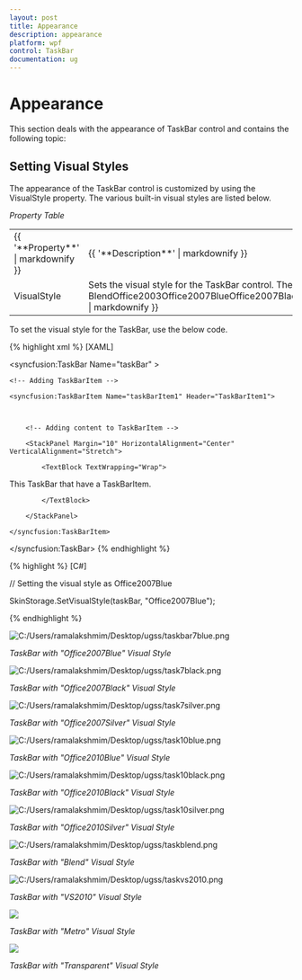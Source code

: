 ```yaml
---
layout: post
title: Appearance
description: appearance
platform: wpf
control: TaskBar
documentation: ug
---
```


# Appearance

This section deals with the appearance of TaskBar control and contains the following topic:

## Setting Visual Styles

The appearance of the TaskBar control is customized by using the VisualStyle property. The various built-in visual styles are listed below.



_Property Table_

<table>
<tr>
<td>
{{ '**Property**' | markdownify }}</td><td>
{{ '**Description**' | markdownify }}</td></tr>
<tr>
<td>
VisualStyle</td><td>
Sets the visual style for the TaskBar control. The options provided are as follows. 
{{ '* BlendOffice2003Office2007BlueOffice2007BlackOffice2007SilverShinyBlueShinyRedSyncOrangeVS2010MetroTransparent*' | markdownify }}</td></tr>
</table>




To set the visual style for the TaskBar, use the below code.




{% highlight xml %}
[XAML]



<!-- Adding TaskBar -->

<syncfusion:TaskBar Name="taskBar" >



    <!-- Adding TaskBarItem -->

    <syncfusion:TaskBarItem Name="taskBarItem1" Header="TaskBarItem1">



        <!-- Adding content to TaskBarItem -->

        <StackPanel Margin="10" HorizontalAlignment="Center" 										VerticalAlignment="Stretch">

            <TextBlock TextWrapping="Wrap">

This TaskBar that have a TaskBarItem.

            </TextBlock>

        </StackPanel>

    </syncfusion:TaskBarItem>

</syncfusion:TaskBar>
{% endhighlight %}



{% highlight  %}
[C#]



// Setting the visual style as Office2007Blue

SkinStorage.SetVisualStyle(taskBar, "Office2007Blue");

{% endhighlight %}



![C:/Users/ramalakshmim/Desktop/ugss/taskbar7blue.png](Appearance_images/Appearance_img1.png)


_TaskBar with "Office2007Blue" Visual Style_



![C:/Users/ramalakshmim/Desktop/ugss/task7black.png](Appearance_images/Appearance_img2.png)


_TaskBar with "Office2007Black" Visual Style_



![C:/Users/ramalakshmim/Desktop/ugss/task7silver.png](Appearance_images/Appearance_img3.png)

_TaskBar with "Office2007Silver" Visual Style_



![C:/Users/ramalakshmim/Desktop/ugss/task10blue.png](Appearance_images/Appearance_img4.png)


_TaskBar with "Office2010Blue" Visual Style_



![C:/Users/ramalakshmim/Desktop/ugss/task10black.png](Appearance_images/Appearance_img5.png)


_TaskBar with "Office2010Black" Visual Style_



![C:/Users/ramalakshmim/Desktop/ugss/task10silver.png](Appearance_images/Appearance_img6.png)



_TaskBar with "Office2010Silver" Visual Style_



![C:/Users/ramalakshmim/Desktop/ugss/taskblend.png](Appearance_images/Appearance_img7.png)



_TaskBar with "Blend" Visual Style_



![C:/Users/ramalakshmim/Desktop/ugss/taskvs2010.png](Appearance_images/Appearance_img8.png)


_TaskBar with "VS2010" Visual Style_



![](Appearance_images/Appearance_img9.png)



_TaskBar with "Metro" Visual Style_



![](Appearance_images/Appearance_img10.png)



_TaskBar with "Transparent" Visual Style_





